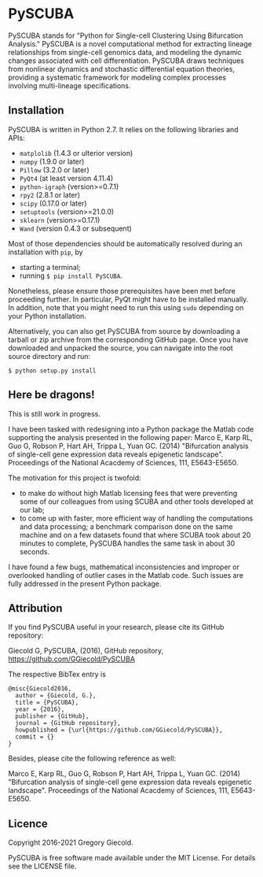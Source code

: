 # PySCUBA

PySCUBA stands for "Python for Single-cell Clustering Using Bifurcation Analysis." PySCUBA is a novel computational method for extracting lineage relationships from single-cell genomics data, and modeling the dynamic changes associated with cell differentiation. PySCUBA draws techniques from nonlinear dynamics and stochastic differential equation theories, providing a systematic framework for modeling complex processes involving multi-lineage specifications. 

Installation
------------

PySCUBA is written in Python 2.7. It relies on the following libraries and APIs:
* ```matplolib``` (1.4.3 or ulterior version)
* ```numpy``` (1.9.0 or later)
* ```Pillow``` (3.2.0 or later)
* ```PyQt4``` (at least version 4.11.4)
* ```python-igraph``` (version>=0.7.1)
* ```rpy2``` (2.8.1 or later)
* ```scipy``` (0.17.0 or later)
* ```setuptools``` (version>=21.0.0)
* ```sklearn``` (version>=0.17.1)
* ```Wand``` (version 0.4.3 or subsequent)

Most of those dependencies should be automatically resolved during an installation with ```pip```, by
* starting a terminal;
* running ```$ pip install PySCUBA```.

Nonetheless, please ensure those prerequisites have been met before proceeding further. In particular, PyQt might have to be installed manually. In addition, note that you might need to run this using ```sudo``` depending on your Python installation.

Alternatively, you can also get PySCUBA from source by downloading a tarball or zip archive from the corresponding GitHub page. Once you have downloaded and unpacked the source, you can navigate into the root source directory and run:

```$ python setup.py install```

Here be dragons!
----------------

This is still work in progress.

I have been tasked with redesigning into a Python package the Matlab code supporting the analysis presented in the following paper:
Marco E, Karp RL, Guo G, Robson P, Hart AH, Trippa L, Yuan GC. (2014) "Bifurcation analysis of single-cell gene expression data reveals epigenetic landscape". Proceedings of the National Acacdemy of Sciences, 111, E5643-E5650.

The motivation for this project is twofold:
- to make do without high Matlab licensing fees that were preventing some of our colleagues from using SCUBA and other tools developed at our lab;
- to come up with faster, more efficient way of handling the computations and data processing; a benchmark comparison done on the same machine and on a few datasets found that where SCUBA took about 20 minutes to complete, PySCUBA handles the same task in about 30 seconds.

I have found a few bugs, mathematical inconsistencies and improper or overlooked handling of outlier cases in the Matlab code. Such issues are fully addressed in the present Python package.

Attribution
-----------

If you find PySCUBA useful in your research, please cite its GitHub repository:

Giecold G, PySCUBA, (2016), GitHub repository, https://github.com/GGiecold/PySCUBA

The respective BibTex entry is

```
@misc{Giecold2016,
  author = {Giecold, G.},
  title = {PySCUBA},
  year = {2016},
  publisher = {GitHub},
  journal = {GitHub repository},
  howpublished = {\url{https://github.com/GGiecold/PySCUBA}},
  commit = {}
}
```

Besides, please cite the following reference as well:

Marco E, Karp RL, Guo G, Robson P, Hart AH, Trippa L, Yuan GC. (2014) "Bifurcation analysis of single-cell gene expression data reveals epigenetic landscape". Proceedings of the National Acacdemy of Sciences, 111, E5643-E5650.

Licence
-------

Copyright 2016-2021 Gregory Giecold.

PySCUBA is free software made available under the MIT License. For details see the LICENSE file.




